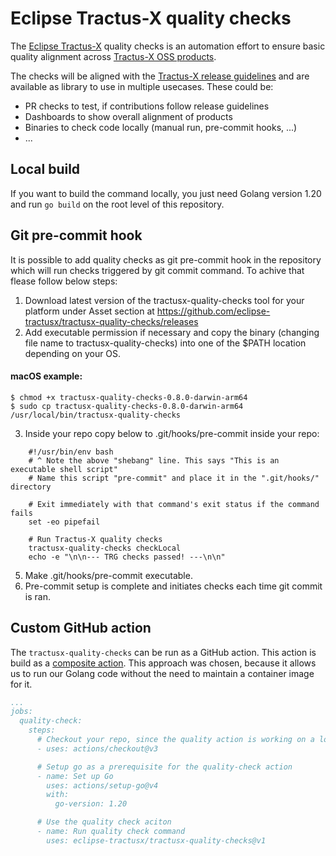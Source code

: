 # Eclipse Tractus-X quality checks

The [Eclipse Tractus-X](https://projects.eclipse.org/projects/automotive.tractusx) quality checks is an automation effort
to ensure basic quality alignment across [Tractus-X OSS products](https://github.com/eclipse-tractusx/).

The checks will be aligned with the [Tractus-X release guidelines](https://eclipse-tractusx.github.io/docs/release) and
are available as library to use in multiple usecases. These could be:

- PR checks to test, if contributions follow release guidelines
- Dashboards to show overall alignment of products
- Binaries to check code locally (manual run, pre-commit hooks, ...)
- ...

## Local build

If you want to build the command locally, you just need Golang version 1.20 and run `go build` on the root level of
this repository.

## Git pre-commit hook

It is possible to add quality checks as git pre-commit hook in the repository which will run checks triggered by git commit command. To achive that flease follow below steps:

1. Download latest version of the tractusx-quality-checks tool for your platform under Asset section at https://github.com/eclipse-tractusx/tractusx-quality-checks/releases
2. Add executable permission if necessary and copy the binary (changing file name to tractusx-quality-checks) into one of the $PATH location depending on your OS.

#### macOS example:

```
$ chmod +x tractusx-quality-checks-0.8.0-darwin-arm64
$ sudo cp tractusx-quality-checks-0.8.0-darwin-arm64 /usr/local/bin/tractusx-quality-checks
```

3. Inside your repo copy below to .git/hooks/pre-commit inside your repo:

```
    #!/usr/bin/env bash
    # ^ Note the above "shebang" line. This says "This is an executable shell script"
    # Name this script "pre-commit" and place it in the ".git/hooks/" directory

    # Exit immediately with that command's exit status if the command fails
    set -eo pipefail

    # Run Tractus-X quality checks
    tractusx-quality-checks checkLocal
    echo -e "\n\n--- TRG checks passed! ---\n\n"
```

5. Make .git/hooks/pre-commit executable.
6. Pre-commit setup is complete and initiates checks each time git commit is ran. 

## Custom GitHub action

The `tractusx-quality-checks` can be run as a GitHub action. This action is build as a
[composite action](https://docs.github.com/en/actions/creating-actions/about-custom-actions#types-of-actions).
This approach was chosen, because it allows us to run our Golang code without the need to maintain a container image
for it.

```yaml
...
jobs:
  quality-check:
    steps:
      # Checkout your repo, since the quality action is working on a local copy
      - uses: actions/checkout@v3

      # Setup go as a prerequisite for the quality-check action
      - name: Set up Go
        uses: actions/setup-go@v4
        with:
          go-version: 1.20

      # Use the quality check aciton
      - name: Run quality check command
        uses: eclipse-tractusx/tractusx-quality-checks@v1
```